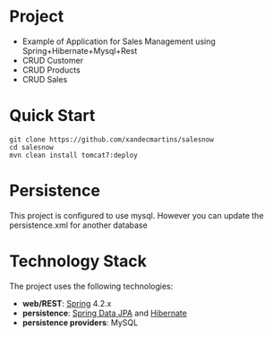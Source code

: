 # Project
- Example of Application for Sales Management using Spring+Hibernate+Mysql+Rest
- CRUD Customer
- CRUD Products
- CRUD Sales

# Quick Start
```
git clone https://github.com/xandecmartins/salesnow
cd salesnow
mvn clean install tomcat7:deploy
```

# Persistence
This project is configured to use mysql. However you can update the persistence.xml for another database

# Technology Stack
The project uses the following technologies: <br/>
- **web/REST**: [Spring](http://www.springsource.org/) 4.2.x <br/>
- **persistence**: [Spring Data JPA](http://www.springsource.org/spring-data/jpa) and [Hibernate](http://www.hibernate.org/) <br/>
- **persistence providers**: MySQL
